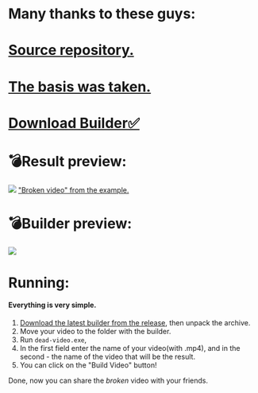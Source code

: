 
# Many thanks to these guys:
# [Source repository.](https://github.com/emlin2019/YUVCrasher)
# [The basis was taken.](https://github.com/D3XX3R/YUVCrasher)

# [Download Builder✅](https://github.com/Sigma-cc/Dead-video/releases/)

# 💣Result preview:
![](https://media.discordapp.net/attachments/797823091899236433/800465143041490944/Preview.gif)
["Broken video" from the example.](https://cdn.discordapp.com/attachments/800459022175567905/800462873049956352/build.mp4)
# 💣Builder preview:
![](https://media.discordapp.net/attachments/797823091899236433/800466084577673266/unknown.png)

# Running:
#### Everything is very simple.
1. [Download the latest builder from the release](https://github.com/Sigma-cc/Dead-video/releases/), then unpack the archive.
2. Move your video to the folder with the builder.
3. Run `dead-video.exe`, 
4. In the first field enter the name of your video(with .mp4), and in the second - the name of the video that will be the result.
5. You can click on the "Build Video" button!

Done, now you can share the *broken* video with your friends.
